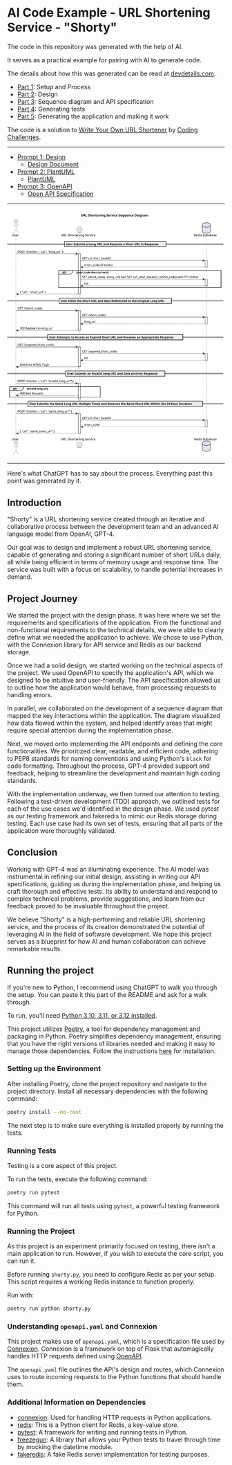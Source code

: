 # AI Code Example - URL Shortening Service - "Shorty"

The code in this repository was generated with the help of AI.

It serves as a practical example for pairing with AI to generate code.

The details about how this was generated can be read at
[devdetails.com](https://blog.devdetails.com/publish/post/127680806).

- [Part 1](https://blog.devdetails.com/p/a-practical-example-of-using-ai-for): Setup and Process
- [Part 2](https://blog.devdetails.com/p/designing-software-with-ai): Design
- [Part 3](https://blog.devdetails.com/p/diagrams-and-api-design-with-ai): Sequence diagram and API specification
- [Part 4](https://blog.devdetails.com/p/generating-tests-with-ai): Generating tests
- [Part 5](https://blog.devdetails.com/p/generating-application-code-from): Generating the application and making it work


The code is a solution to
[Write Your Own URL Shortener](https://codingchallenges.fyi/challenges/challenge-url-shortener/)
by [Coding Challenges](https://codingchallenges.fyi).

---

- [Prompt 1: Design](prompt1_design.md)
    - [Design Document](design.md)
- [Prompt 2: PlantUML](prompt2_plantuml.md)
    - [PlantUML](design.puml)
- [Prompt 3: OpenAPI](prompt3_openapi.md)
    - [Open API Specification](openapi.yaml)

---

![design.svg](design.svg)

---

Here's what ChatGPT has to say about the process. Everything past this point
was generated by it.

## Introduction

"Shorty" is a URL shortening service created through an iterative and
collaborative process between the development team and an advanced AI language
model from OpenAI, GPT-4.

Our goal was to design and implement a robust URL shortening service, capable of
generating and storing a significant number of short URLs daily, all while being
efficient in terms of memory usage and response time. The service was built with
a focus on scalability, to handle potential increases in demand.

## Project Journey

We started the project with the design phase. It was here where we set the
requirements and specifications of the application. From the functional and
non-functional requirements to the technical details, we were able to clearly
define what we needed the application to achieve. We chose to use Python, with
the Connexion library for API service and Redis as our backend storage.

Once we had a solid design, we started working on the technical aspects of the
project. We used OpenAPI to specify the application's API, which we designed to
be intuitive and user-friendly. The API specification allowed us to outline how
the application would behave, from processing requests to handling errors.

In parallel, we collaborated on the development of a sequence diagram that
mapped the key interactions within the application. The diagram visualized how
data flowed within the system, and helped identify areas that might require
special attention during the implementation phase.

Next, we moved onto implementing the API endpoints and defining the core
functionalities. We prioritized clear, readable, and efficient code, adhering to
PEP8 standards for naming conventions and using Python's `black` for code
formatting. Throughout the process, GPT-4 provided support and feedback, helping
to streamline the development and maintain high coding standards.

With the implementation underway, we then turned our attention to testing.
Following a test-driven development (TDD) approach, we outlined tests for each
of the use cases we'd identified in the design phase. We used pytest as our
testing framework and fakeredis to mimic our Redis storage during testing. Each
use case had its own set of tests, ensuring that all parts of the application
were thoroughly validated.

## Conclusion

Working with GPT-4 was an illuminating experience. The AI model was instrumental
in refining our initial design, assisting in writing our API specifications,
guiding us during the implementation phase, and helping us craft thorough and
effective tests. Its ability to understand and respond to complex technical
problems, provide suggestions, and learn from our feedback proved to be
invaluable throughout the project.

We believe "Shorty" is a high-performing and reliable URL shortening service,
and the process of its creation demonstrated the potential of leveraging AI in
the field of software development. We hope this project serves as a blueprint
for how AI and human collaboration can achieve remarkable results.

## Running the project

If you're new to Python, I recommend using ChatGPT to walk you through
the setup. You can paste it this part of the README and ask for a walk
through.

To run, you'll need 
[Python 3.10, 3.11, or 3.12 installed](https://docs.python-guide.org/starting/installation/).

This project utilizes [Poetry](https://python-poetry.org/), a tool for dependency 
management and packaging in Python. Poetry simplifies dependency management, 
ensuring that you have the right versions of libraries needed and making it 
easy to manage those dependencies. Follow the instructions 
[here](https://python-poetry.org/docs/#installation) 
for installation.

### Setting up the Environment

After installing Poetry, clone the project repository and navigate to the 
project directory. Install all necessary dependencies with the 
following command:

```bash
poetry install --no-root
```

The next step is to make sure everything is installed properly by running
the tests.

### Running Tests

Testing is a core aspect of this project. 

To run the tests, execute the following command:

```bash
poetry run pytest
```

This command will run all tests using `pytest`, 
a powerful testing framework for Python.

### Running the Project

As this project is an experiment primarily focused on testing, there isn't
a main application to run. However, if you wish to execute the core script,
you can run it.

Before running `shorty.py`, you need to configure Redis as per your 
setup. This script requires a working Redis instance to function properly.

Run with:

```bash
poetry run python shorty.py
```

### Understanding `openapi.yaml` and Connexion

This project makes use of `openapi.yaml`, which is a specification file used
by [Connexion]((https://connexion.readthedocs.io/)). Connexion is a framework 
on top of Flask that automagically handles HTTP requests defined using 
[OpenAPI](https://www.openapis.org/). 

The `openapi.yaml` file outlines the API's design and routes, which 
Connexion uses to route incoming requests to the Python functions that 
should handle them.

### Additional Information on Dependencies

- [connexion](https://connexion.readthedocs.io/): Used for handling HTTP 
  requests in Python applications.
- [redis](https://redis-py.readthedocs.io/en/stable/): This is a Python 
  client for Redis, a key-value store.
- [pytest](https://docs.pytest.org/en/stable/): A framework for writing 
  and running tests in Python.
- [freezegun](https://github.com/spulec/freezegun): A library that allows
  your Python tests to travel through time by mocking the datetime module.
- [fakeredis](https://fakeredis.readthedocs.io/en/stable/): A fake Redis
  server implementation for testing purposes.
